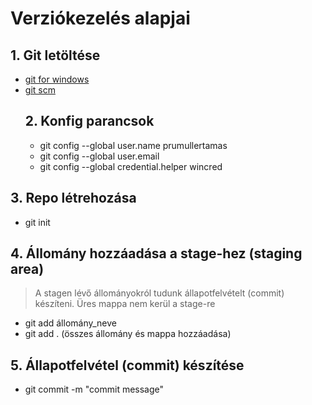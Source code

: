 # Verziókezelés alapjai

## 1. Git letöltése

- [git for windows](https://gitforwindows.org/)
- [git scm](https://gitscm.com/)
  ## 2. Konfig parancsok
  - git config --global user.name prumullertamas
  - git config --global user.email
  - git config --global credential.helper wincred

## 3. Repo létrehozása

- git init

## 4. Állomány hozzáadása a stage-hez (staging area)
>A stagen lévő állományokról tudunk állapotfelvételt (commit) készíteni.
>Üres mappa nem kerül a stage-re
- git add állomány_neve
- git add . (összes állomány és mappa hozzáadása)
## 5. Állapotfelvétel (commit) készítése
- git  commit -m "commit message"